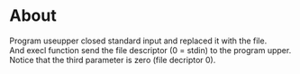 # About 

Program useupper closed standard input and replaced it with the file.<br/>
And execl function send the file descriptor (0 = stdin) to the program upper.<br/>
Notice that the third parameter is zero (file decriptor 0).
